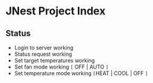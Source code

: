 # JNest Project Index #

## Status ##
  * Login to server working
  * Status request working
  * Set target temperatures working
  * Set fan mode working `[` OFF | AUTO `]`
  * Set temperature mode working `[`HEAT | COOL | OFF `]`